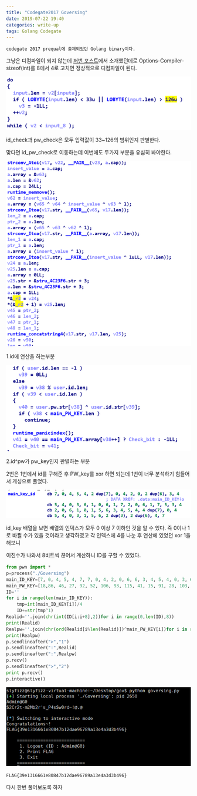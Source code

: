 ```yaml
---
title: "Codegate2017 Goversing"
date: 2019-07-22 19:40
categories: write-up
tags: Golang Codegate
---
```


```
codegate 2017 prequal에 출제되었던 Golang binary이다.
```

그냥은 디컴파일이 되지 않는데 [저번 포스트](https://slyfizz3.github.io/writeup/Gocrack)에서 소개했던데로 Options-Compiler-sizeof(int)를 8에서 4로 고치면 정상적으로 디컴파일이 된다.

![input](https://raw.githubusercontent.com/slyfizz3/slyfizz3.github.io/master/image/Goversing/input.png)

id_check과 pw_check은 모두 입력값이 33~126의 범위인지 판별한다.

맞다면 id_pw_check로 이동하는데 이번에도 두가지 부분을 유심히 봐야한다.

![point1](https://raw.githubusercontent.com/slyfizz3/slyfizz3.github.io/master/image/Goversing/point1.png)

1.id에 연산을 하는부분

![point2](https://raw.githubusercontent.com/slyfizz3/slyfizz3.github.io/master/image/Goversing/point2.png)

2.id^pw가 pw_key인지 판별하는 부분

2번은 1번에서 id를 구해준 후 PW_key를 xor 하면 되는데 1번이 너무 분석하기 힘들어서 게싱으로 풀었다.

![guess](https://raw.githubusercontent.com/slyfizz3/slyfizz3.github.io/master/image/Goversing/guess.png)

id_key 배열을 보면 배열의 인덱스가 모두 0 이상 7 이하인 것을 알 수 있다.
즉 0이나 1로 바뀔 수가 있을 것이라고 생각하였고 각 인덱스에 4를 나눈 후 연산에 있었던 xor 1을 해보니

이진수가 나와서 8비트씩 끊어서 계산하니 ID를 구할 수 있었다.

```python
from pwn import *
p=process("./Goversing")
main_ID_KEY=[7, 0, 4, 5, 4, 7, 7, 0, 4, 2, 0, 6, 6, 3, 4, 5, 4, 0, 3, 6, 1, 0, 6, 1, 7, 2, 0, 6, 1, 7, 5, 3, 4, 2, 0, 6, 1, 0, 1, 5, 6, 3, 4, 5, 4, 7, 7, 7, 7, 0, 4, 5, 4, 0, 3, 1, 5, 6, 3, 3, 6, 6, 4, 7]
main_PW_KEY=[18,86, 46, 27, 92, 52, 106, 93, 115, 41, 15, 91, 28, 103, 52, 111, 17, 80, 30, 58, 25, 112, 53, 84, 63, 69, 45, 71, 46]	
ID=''
for i in range(len(main_ID_KEY)):
	tmp=int(main_ID_KEY[i])/4
	ID+=str(tmp^1)
Realid=''.join(chr(int(ID[i:i+8],2))for i in range(0,len(ID),8))
print(Realid)
Realpw=''.join(chr(ord(Realid[i%len(Realid)])^main_PW_KEY[i])for i in range(len(main_PW_KEY)))
print(Realpw)
p.sendlineafter(">","1")
p.sendlineafter(":",Realid)
p.sendlineafter(":",Realpw)
p.recv()
p.sendlineafter(">","2")
print p.recv()
p.interactive()


```
![result](https://raw.githubusercontent.com/slyfizz3/slyfizz3.github.io/master/image/Goversing/result.png)
```
FLAG{39e1316661e80847b12dae96789a13e4a3d3b496}
```
다시 한번 풀어보도록 하자
